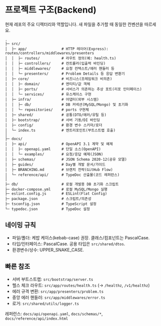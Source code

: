 # 프로젝트 구조(Backend)

현재 레포의 주요 디렉터리와 역할입니다. 새 파일을 추가할 때 동일한 컨벤션을 따르세요.

```
.
├─ src/
│  ├─ app/                # HTTP 레이어(Express): routes/controllers/middlewares/presenters
│  │  ├─ routes/          # 라우트 정의(예: health.ts)
│  │  ├─ controllers/     # 컨트롤러(입출력 바인딩)
│  │  ├─ middlewares/     # 요청 컨텍스트/에러 핸들러 등
│  │  └─ presenters/      # Problem Details 등 응답 변환기
│  ├─ core/               # 비즈니스(프레임워크 비의존)
│  │  ├─ domain/          # 엔티티/값 객체
│  │  ├─ ports/           # 서비스가 의존하는 추상 포트(리포 인터페이스)
│  │  └─ services/        # 유스케이스 구현
│  ├─ infra/              # 어댑터(외부 시스템)
│  │  ├─ db/              # DB 커넥션(MySQL/Mongo) 및 초기화
│  │  └─ repositories/    # ports 구현체
│  ├─ shared/             # 공통(DTO/에러/유틸 등)
│  ├─ bootstrap/          # 서버 기동/DI 바인딩
│  ├─ config/             # 환경 변수 스키마/로더
│  └─ index.ts            # 엔트리포인트(부트스트랩 호출)
│
├─ docs/
│  ├─ api/                # OpenAPI 3.1 계약 및 예제
│  │  ├─ openapi.yaml     # 단일 소스(OpenAPI)
│  │  └─ examples/        # 요청/응답 예제(JSON)
│  ├─ schemas/            # JSON Schema 2020-12(공유 모델)
│  ├─ guides/             # Day별 개발 문서/가이드
│  ├─ BRANCHING.md        # 브랜치 전략(GitHub Flow)
│  └─ reference/api/      # TypeDoc 산출물(코드 레퍼런스)
│
├─ db/                    # 로컬 개발용 DB 초기화 스크립트
├─ docker-compose.yml     # 로컬 MySQL/Mongo 실행
├─ eslint.config.js       # ESLint(Flat Config)
├─ package.json           # 스크립트/의존성
├─ tsconfig.json          # TypeScript 설정
└─ typedoc.json           # TypeDoc 설정
```

## 네이밍 규칙
- 파일/폴더: 케밥 케이스(kebab-case) 권장. 클래스/컴포넌트는 PascalCase.
- 타입/인터페이스: PascalCase. 공용 타입은 `src/shared/dtos`.
- 환경변수/상수: UPPER_SNAKE_CASE.

## 빠른 참조
- 서버 부트스트랩: `src/bootstrap/server.ts`
- 헬스 체크 라우트: `src/app/routes/health.ts` (→ `/healthz`, `/v1/healthz`)
- 에러 규격 변환: `src/app/presenters/problem.ts`
- 중앙 에러 핸들러: `src/app/middlewares/error.ts`
- 로거: `src/shared/utils/logger.ts`

레퍼런스: `docs/api/openapi.yaml`, `docs/schemas/*`, `docs/reference/api/index.html`